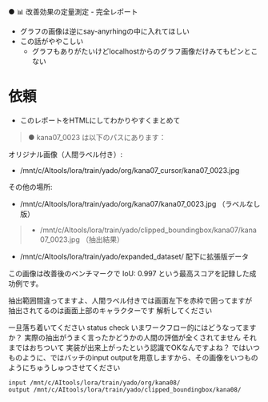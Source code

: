 


● 📊 改善効果の定量測定 - 完全レポート

* グラフの画像は逆にsay-anyrhingの中に入れてほしい
* この話がややこしい
	* グラフもありがたいけどlocalhostからのグラフ画像だけみてもピンとこない


# 依頼

* このレポートをHTMLにしてわかりやすくまとめて



>● kana07_0023 は以下のパスにあります：
>
  オリジナル画像（人間ラベル付き）:
  - /mnt/c/AItools/lora/train/yado/org/kana07_cursor/kana07_0023.jpg
>
  その他の場所:
  - /mnt/c/AItools/lora/train/yado/org/kana07/kana07_0023.jpg （ラベルなし版）
 > - /mnt/c/AItools/lora/train/yado/clipped_boundingbox/kana07/kana07_0023.jpg （抽出結果）
  - /mnt/c/AItools/lora/train/yado/expanded_dataset/ 配下に拡張版データ
>
  この画像は改善後のベンチマークで IoU: 0.997 という最高スコアを記録した成功例です。

抽出範囲間違ってますよ、人間ラベル付きでは画面左下を赤枠で囲ってますが
抽出されてるのは画面上部のキャラクターです
解析してください

一旦落ち着いてください
status check いまワークフロー的にはどうなってますか？
実際の抽出がうまく言ったかどうかの人間の評価が全くされてません
それまではおちついて
実装が出来上がったという認識でOKなんですよね？
ではいつものように、ではバッチのinput outputを用意しますから、その画像をいつものようにちゅうしゅつさせてください


```
input /mnt/c/AItools/lora/train/yado/org/kana08/
output /mnt/c/AItools/lora/train/yado/clipped_boundingbox/kana08/
```